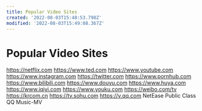 ```yaml
---
title: Popular Video Sites
created: '2022-08-03T15:48:53.798Z'
modified: '2022-08-03T15:49:08.367Z'
---
```


# Popular Video Sites

https://netflix.com
https://www.ted.com
https://www.youtube.com
https://www.instagram.com
https://twitter.com
https://www.pornhub.com
https://www.bilibili.com
https://www.douyu.com
https://www.huya.com
https://www.iqiyi.com
https://www.youku.com
https://weibo.com/tv
https://krcom.cn
https://tv.sohu.com
https://v.qq.com
NetEase Public Class
QQ Music-MV

